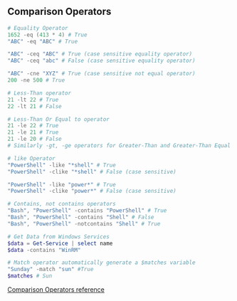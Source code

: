 ## Comparison Operators
```powershell
# Equality Operator
1652 -eq (413 * 4) # True
"ABC" -eq "ABC" # True

"ABC" -ceq "ABC" # True (case sensitive equality operator)
"ABC" -ceq "abc" # False (case sensitive equality operator)

"ABC" -cne "XYZ" # True (case sensitive not equal operator)
200 -ne 500 # True

# Less-Than operator
21 -lt 22 # True 
22 -lt 21 # False 

# Less-Than Or Equal to operator
21 -le 22 # True 
21 -le 21 # True 
21 -le 20 # False 
# Similarly -gt, -ge operators for Greater-Than and Greater-Than Equal to

# like Operator
"PowerShell" -like "*shell" # True
"PowerShell" -clike "*shell" # False (case sensitive)

"PowerShell" -like "power*" # True
"PowerShell" -clike "power*" # False (case sensitive)

# Contains, not contains operators
"Bash", "PowerShell" -contains "PowerShell" # True
"Bash", "PowerShell" -contains "Shell" # False 
"Bash", "PowerShell" -notcontains "Shell" # True

# Get Data from Windows Services
$data = Get-Service | select name
$data -contains "WinRM"

# Match operator automatically generate a $matches variable
"Sunday" -match "sun" #True
$matches # Sun
```
[Comparison Operators reference](https://docs.microsoft.com/en-us/powershell/module/microsoft.powershell.core/about/about_comparison_operators?view=powershell-6)